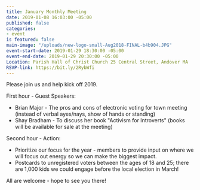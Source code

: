 ```yaml
---
title: January Monthly Meeting
date: 2019-01-08 16:03:00 -05:00
published: false
categories:
- event
is featured: false
main-image: "/uploads/new-logo-small-Aug2018-FINAL-b4b904.JPG"
event-start-date: 2019-01-29 18:30:00 -05:00
event-end-date: 2019-01-29 20:30:00 -05:00
Location: Parish Hall of Christ Church 25 Central Street, Andover MA
RSVP-link: https://bit.ly/2RybWfi
---
```


Please join us and help kick off 2019. 

First hour - Guest Speakers:
- Brian Major - The pros and cons of electronic voting for town meeting (instead of verbal ayes/nays, show of hands or standing)
- Shay Bradham - To discuss her book "Activism for Introverts" (books will be available for sale at the meeting)

Second hour - Action:
- Prioritize our focus for the year - members to provide input on where we will focus out energy so we can make the biggest impact.
- Postcards to unregistered voters between the ages of 18 and 25; there are 1,000 kids we could engage before the local election in March!

All are welcome - hope to see you there!